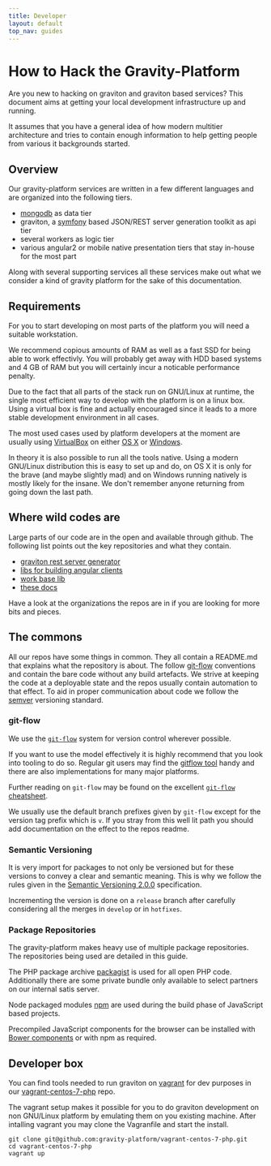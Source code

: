 ```yaml
---
title: Developer
layout: default
top_nav: guides
---
```

# How to Hack the Gravity-Platform

Are you new to hacking on graviton and graviton based services? This document aims at
getting your local development infrastructure up and running.

It assumes that you have a general idea of how modern multitier architecture and tries
to contain enough information to help getting people from various it backgrounds started.

## Overview

Our gravity-platform services are written in a few different languages and are organized
into the following tiers.

- [mongodb](https://www.mongodb.org/) as data tier
- graviton, a [symfony](https://symfony.com/) based JSON/REST server generation toolkit as api tier
- several workers as logic tier
- various angular2 or mobile native presentation tiers that stay in-house for the most part

Along with several supporting services all these services make out what we consider a kind
of gravity platform for the sake of this documentation.

## Requirements

For you to start developing on most parts of the platform you will need a suitable workstation.

We recommend copious amounts of RAM as well as a fast SSD for being able to work effectivly.
You will probably get away with HDD based systems and 4 GB of RAM but you will certainly incur
a noticable performance penalty.

Due to the fact that all parts of the stack run on GNU/Linux at runtime, the single most efficient
way to develop with the platform is on a linux box. Using a virtual box is fine and actually
encouraged since it leads to a more stable development environment in all cases.

The most used cases used by platform developers at the moment are usually using
[VirtualBox](https://www.virtualbox.org/) on either [OS X](http://www.apple.com/osx/) or
[Windows](https://www.microsoft.com/windows).

In theory it is also possible to run all the tools native. Using a modern GNU/Linux distribution
this is easy to set up and do, on OS X it is only for the brave (and maybe slightly mad) and
on Windows running natively is mostly likely for the insane. We don't remember anyone returning
from going down the last path.

## Where wild codes are

Large parts of our code are in the open and available through github. The following list points
out the key repositories and what they contain.

- [graviton rest server generator](https://github.com/libgraviton/graviton)
- [libs for building angular clients](https://github.com/graviphoton)
- [work base lib](https://github.com/libgraviton/graviton-worker-base-java)
- [these docs](https://github.com/gravity-platform/doc)

Have a look at the organizations the repos are in if you are looking for more bits and pieces.

## The commons

All our repos have some things in common. They all contain a README.md that explains what the
repository is about. The follow [git-flow](http://nvie.com/posts/a-successful-git-branching-model/)
conventions and contain the bare code without any build artefacts. We strive at keeping the code
at a deployable state and the repos usually contain automation to that effect. To aid in proper
communication about code we follow the [semver](http://semver.org/spec/v2.0.0.html) versioning
standard.

### git-flow

We use the [``git-flow``](http://nvie.com/git-model/) system for version control wherever possible.

If you want to use the model effectively it is highly recommend that you look into tooling to do so.
Regular git users may find  the [gitflow tool](https://github.com/nvie/gitflow) handy and there are
also implementations for many major platforms.

Further reading on ``git-flow`` may be found on the excellent
[``git-flow`` cheatsheet](http://danielkummer.github.io/git-flow-cheatsheet/).

We usually use the default branch prefixes given by ``git-flow`` except for the version tag prefix
which is ``v``. If you stray from this well lit path you should add documentation on the effect to
the repos readme.

### Semantic Versioning

It is very import for packages to not only be versioned but for these versions to
convey a clear and semantic meaning. This is why we follow the rules given in the [Semantic Versioning 2.0.0](http://semver.org/spec/v2.0.0.html)
specification.

Incrementing the version is done on a ``release`` branch after carefully considering
all the merges in ``develop`` or in ``hotfixes``.

### Package Repositories

The gravity-platform makes heavy use of multiple package repositories. The repositories being used
are detailed in this guide.

The PHP package archive [packagist](https://packagist.org/) is used for all open PHP code. Additionally there are some private bundle only available to select partners on our internal satis server.

Node packaged modules [npm](https://npmjs.org/) are used during the build phase of JavaScript based
projects.

Precompiled JavaScript components for the browser can be installed with [Bower components](http://sindresorhus.com/bower-components/) or with npm as required.

## Developer box

You can find tools needed to run graviton on [vagrant](https://www.vagrantup.com/) for dev purposes in our [vagrant-centos-7-php](https://github.com/gravity-platform/vagrant-centos-7-php) repo.

The vagrant setup makes it possible for you to do graviton development on non GNU/Linux
platform by emulating them on you existing machine. After intalling vagrant you may clone
the Vagranfile and start the install.

```
git clone git@github.com:gravity-platform/vagrant-centos-7-php.git
cd vagrant-centos-7-php
vagrant up
```
